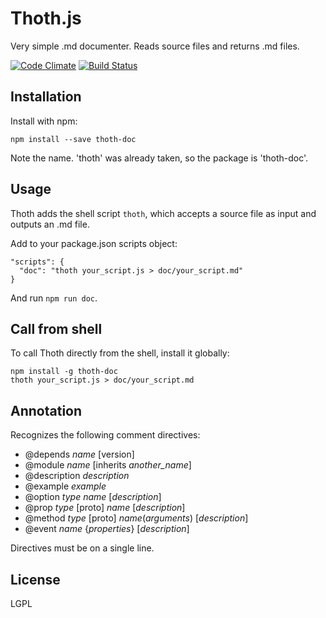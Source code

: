 # Thoth.js

Very simple .md documenter. Reads source files and returns .md files.

[![Code Climate](https://codeclimate.com/github/Densaugeo/Thoth.js/badges/gpa.svg)](https://codeclimate.com/github/Densaugeo/Thoth.js)
[![Build Status](https://travis-ci.org/Densaugeo/Thoth.js.svg?branch=master)](https://travis-ci.org/Densaugeo/Thoth.js)



## Installation

Install with npm:

~~~
npm install --save thoth-doc
~~~

Note the name. 'thoth' was already taken, so the package is 'thoth-doc'.

## Usage

Thoth adds the shell script `thoth`, which accepts a source file as input and outputs an .md file.

Add to your package.json scripts object:

~~~
"scripts": {
  "doc": "thoth your_script.js > doc/your_script.md"
}
~~~

And run `npm run doc`.

## Call from shell

To call Thoth directly from the shell, install it globally:

~~~
npm install -g thoth-doc
thoth your_script.js > doc/your_script.md
~~~

## Annotation

Recognizes the following comment directives:

* @depends *name* [version]
* @module *name* [inherits *another_name*]
* @description *description*
* @example *example*
* @option *type* *name* [*description*]
* @prop  *type* [proto] *name* [*description*]
* @method *type* [proto] *name*(*arguments*) [*description*]
* @event *name* {*properties*} [*description*]

Directives must be on a single line.

## License

LGPL

